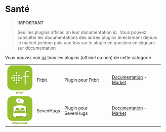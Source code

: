 
# Santé


>**IMPORTANT**

>Seul les plugins officiel on leur documentation ici. Vous pouvez consulter les documentations des autres plugins directement depuis le market jeedom puis une fois sur le plugin en question en cliquant sur documentation


Vous pouvez voir [ici](https://market.jeedom.com/index.php?v=d&p=market&type=plugin&categorie=health) tous les plugins (officiel ou non) de cette categorie

| | | | |
|--- | --- | --- | ---|
|<img src="fitbit/fitbit_icon.png" width="100" />|Fitbit|Plugin pour Fitbit|[Documentation](fitbit/index.md) - [Market](https://market.jeedom.com/index.php?v=d&p=market_display&id=1018)|
|<img src="sevenhugs/sevenhugs_icon.png" width="100" />|SevenHugs|Plugin pour SevenHugs|[Documentation](sevenhugs/index.md) - [Market](https://market.jeedom.com/index.php?v=d&p=market_display&id=2492)|

